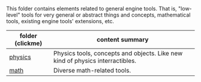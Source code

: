This folder contains elements related to general engine tools. That is, "low-level" tools for very general or abstract things and concepts, mathematical tools, existing engine tools' extensions, etc.

| folder (clickme)                  | content summary           |
|-----------------------------------|---------------------------|
| [physics](physics/physics_doc.md) | Physics tools, concepts and objects. Like new kind of physics interractibles. |
| [math](math/math_doc.md) | Diverse math-related tools.     |